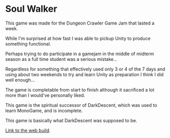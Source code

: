 # Soul Walker

This game was made for the Dungeon Crawler Game Jam that lasted a week.

While I'm surprised at how fast I was able to pickup Unity to produce
something functional.

Perhaps trying to do participate in a gamejam in the middle of midterm
season as a full time student was a serious mistake...

Regardless for something that effectively used only 3 or 4 of the 7 days
and using about two weekends to try and learn Unity as preparation I think
I did well enough...

The game is completable from start to finish although it sacrificed a lot
more than I would've personally liked.

This game is the spiritual successor of DarkDescent, which was used to
learn MonoGame, and is incomplete.

This game is basically what DarkDescent was supposed to be.

[Link to the web build](https://xpost2000.itch.io/soul-walker).
